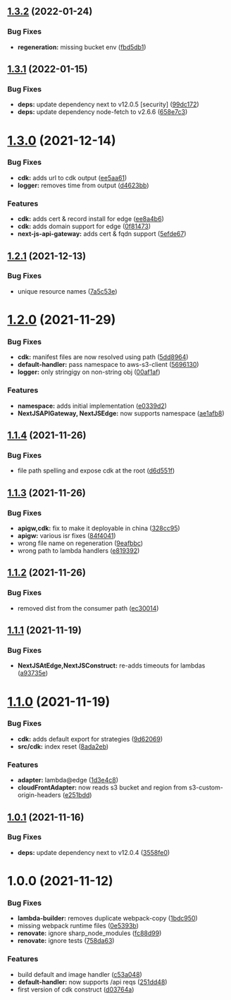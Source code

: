 ## [1.3.2](https://github.com/polestar/nextjs-cdk/compare/v1.3.1...v1.3.2) (2022-01-24)


### Bug Fixes

* **regeneration:** missing bucket env ([fbd5db1](https://github.com/polestar/nextjs-cdk/commit/fbd5db1c1867b38bd8acc68698d20db44de0beff))

## [1.3.1](https://github.com/polestar/nextjs-cdk/compare/v1.3.0...v1.3.1) (2022-01-15)


### Bug Fixes

* **deps:** update dependency next to v12.0.5 [security] ([99dc172](https://github.com/polestar/nextjs-cdk/commit/99dc172194819e8e053e05441e9f4c898c1108b3))
* **deps:** update dependency node-fetch to v2.6.6 ([658e7c3](https://github.com/polestar/nextjs-cdk/commit/658e7c3482a540101c9805ee8c8457a1222e223a))

# [1.3.0](https://github.com/polestar/nextjs-cdk/compare/v1.2.1...v1.3.0) (2021-12-14)


### Bug Fixes

* **cdk:** adds url to cdk output ([ee5aa61](https://github.com/polestar/nextjs-cdk/commit/ee5aa61747af372674a3d4ad0ef9f70be0e6b4bf))
* **logger:** removes time from output ([d4623bb](https://github.com/polestar/nextjs-cdk/commit/d4623bb3879628676a7135c8bf18aaf1b2049cb2))


### Features

* **cdk:** adds cert & record install for edge ([ee8a4b6](https://github.com/polestar/nextjs-cdk/commit/ee8a4b6911d3e4b11b8ae70f08df01ccd1319eec))
* **cdk:** adds domain support for edge ([0f81473](https://github.com/polestar/nextjs-cdk/commit/0f81473d8c8f63218047bf630b500766b7359414))
* **next-js-api-gateway:** adds cert & fqdn support ([5efde67](https://github.com/polestar/nextjs-cdk/commit/5efde673147ad8a2248a10c7667a125397142207))

## [1.2.1](https://github.com/polestar/nextjs-cdk/compare/v1.2.0...v1.2.1) (2021-12-13)


### Bug Fixes

* unique resource names ([7a5c53e](https://github.com/polestar/nextjs-cdk/commit/7a5c53e71c2684b23f1475e4405f1c72c44e78ba))

# [1.2.0](https://github.com/polestar/nextjs-cdk/compare/v1.1.4...v1.2.0) (2021-11-29)


### Bug Fixes

* **cdk:** manifest files are now resolved using path ([5dd8964](https://github.com/polestar/nextjs-cdk/commit/5dd89647ac9b6562bdb2737326aec411b92c02cb))
* **default-handler:** pass namespace to aws-s3-client ([5696130](https://github.com/polestar/nextjs-cdk/commit/5696130c705dd8f8006c007bc420fed0f8f43084))
* **logger:** only stringigy on non-string obj ([00af1af](https://github.com/polestar/nextjs-cdk/commit/00af1af702181f6d429ce3548c3df8ba296e8e44))


### Features

* **namespace:** adds initial implementation ([e0339d2](https://github.com/polestar/nextjs-cdk/commit/e0339d26660fb651c4ee0dfff1004e9b7e674f2f))
* **NextJSAPIGateway, NextJSEdge:** now supports namespace ([ae1afb8](https://github.com/polestar/nextjs-cdk/commit/ae1afb8979caaa009ccdbb343379d0ca3993deaf))

## [1.1.4](https://github.com/polestar/nextjs-cdk/compare/v1.1.3...v1.1.4) (2021-11-26)


### Bug Fixes

* file path spelling and expose cdk at the root ([d6d551f](https://github.com/polestar/nextjs-cdk/commit/d6d551f806c1ff3906a593c0199a004bd065fa4b))

## [1.1.3](https://github.com/polestar/nextjs-cdk/compare/v1.1.2...v1.1.3) (2021-11-26)


### Bug Fixes

* **apigw,cdk:** fix to make it deployable in china ([328cc95](https://github.com/polestar/nextjs-cdk/commit/328cc95643f2eb801d5203324e35cf0a8de6ad6a))
* **apigw:** various isr fixes ([84f4041](https://github.com/polestar/nextjs-cdk/commit/84f404138a6350a46aac12400072d39514658e6b))
* wrong file name on regeneration ([9eafbbc](https://github.com/polestar/nextjs-cdk/commit/9eafbbc2c24efcec4c57345f311020ace3c76727))
* wrong path to lambda handlers ([e819392](https://github.com/polestar/nextjs-cdk/commit/e819392b53770b9f13c1e82e31c66bab84689429))

## [1.1.2](https://github.com/polestar/nextjs-cdk/compare/v1.1.1...v1.1.2) (2021-11-26)


### Bug Fixes

* removed dist from the consumer path ([ec30014](https://github.com/polestar/nextjs-cdk/commit/ec3001422e234e22295dc392bbce8c92bc29d889))

## [1.1.1](https://github.com/polestar/nextjs-cdk/compare/v1.1.0...v1.1.1) (2021-11-19)


### Bug Fixes

* **NextJSAtEdge,NextJSConstruct:** re-adds timeouts for lambdas ([a93735e](https://github.com/polestar/nextjs-cdk/commit/a93735ef83715a3824702d2d7741d72acffe5eee))

# [1.1.0](https://github.com/polestar/nextjs-cdk/compare/v1.0.1...v1.1.0) (2021-11-19)


### Bug Fixes

* **cdk:** adds default export for strategies ([9d62069](https://github.com/polestar/nextjs-cdk/commit/9d6206930194f3c94ecbd6b1b85ece895f699450))
* **src/cdk:** index reset ([8ada2eb](https://github.com/polestar/nextjs-cdk/commit/8ada2eb71910b2471ab638e5ae882d488cb4e3fb))


### Features

* **adapter:** lambda@edge ([1d3e4c8](https://github.com/polestar/nextjs-cdk/commit/1d3e4c8a9f133b0f407d428ed2266b03a2c0cb36))
* **cloudFrontAdapter:** now reads s3 bucket and region from s3-custom-origin-headers ([e251bdd](https://github.com/polestar/nextjs-cdk/commit/e251bddecc6707fada04539a125137192be6caa7))

## [1.0.1](https://github.com/polestar/nextjs-cdk/compare/v1.0.0...v1.0.1) (2021-11-16)


### Bug Fixes

* **deps:** update dependency next to v12.0.4 ([3558fe0](https://github.com/polestar/nextjs-cdk/commit/3558fe0c1d6a9e191174dcff8c95ce10fae4a18e))

# 1.0.0 (2021-11-12)


### Bug Fixes

* **lambda-builder:** removes duplicate webpack-copy ([1bdc950](https://github.com/polestar/nextjs-cdk/commit/1bdc9506cae3c7a386149fb9d511423ba65f41f0))
* missing webpack runtime files ([0e5393b](https://github.com/polestar/nextjs-cdk/commit/0e5393b04451ecfe2d91c5bdcb35918e3b8ec9cd))
* **renovate:** ignore sharp_node_modules ([fc88d99](https://github.com/polestar/nextjs-cdk/commit/fc88d9991de34b27b63186b846eaccde45c170de))
* **renovate:** ignore tests ([758da63](https://github.com/polestar/nextjs-cdk/commit/758da630f2261b92e1bc4ff36cb71b13c268416e))


### Features

* build default and image handler ([c53a048](https://github.com/polestar/nextjs-cdk/commit/c53a048421edd92d2104eeeda60f498b7d0c8d4f))
* **default-handler:** now supports /api reqs ([251dd48](https://github.com/polestar/nextjs-cdk/commit/251dd48879b8c8dcd04dc8671c3feece185b3532))
* first version of cdk construct ([d03764a](https://github.com/polestar/nextjs-cdk/commit/d03764ab4faf0290eecd783e300882f3dbd9e046))
